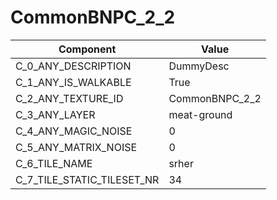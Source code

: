 

# CommonBNPC_2_2



| Component | Value | 
|  --  |  --  | 
| C_0_ANY_DESCRIPTION | DummyDesc | 
| C_1_ANY_IS_WALKABLE | True | 
| C_2_ANY_TEXTURE_ID | CommonBNPC_2_2 | 
| C_3_ANY_LAYER | meat-ground | 
| C_4_ANY_MAGIC_NOISE | 0 | 
| C_5_ANY_MATRIX_NOISE | 0 | 
| C_6_TILE_NAME | srher | 
| C_7_TILE_STATIC_TILESET_NR | 34 | 

